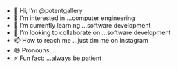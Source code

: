 - 👋 Hi, I’m @potentgallery
- 👀 I’m interested in ...computer engineering
- 🌱 I’m currently learning ...software development
- 💞️ I’m looking to collaborate on ...software development
- 📫 How to reach me ...just dm me on Instagram 
- 😄 Pronouns: ...
- ⚡ Fun fact: ...always be patient

<!---
potentgallery/potentgallery is a ✨ special ✨ repository because its `README.md` (this file) appears on your GitHub profile.
You can click the Preview link to take a look at your changes.
--->
